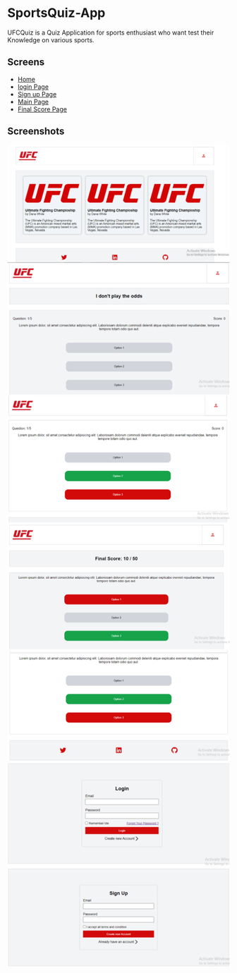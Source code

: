 # SportsQuiz-App

UFCQuiz is a Quiz Application for sports enthusiast who want test their Knowledge on various sports.
<br/>

## Screens  

+ [Home](https://ufcsportsquiz.netlify.app/screens/home)
+ [login Page](https://ufcsportsquiz.netlify.app/screens/loginpage)
+ [Sign up Page](https://ufcsportsquiz.netlify.app/screens/signuppage)
+ [Main Page](https://ufcsportsquiz.netlify.app/screens/screen2.html)
+ [Final Score Page](https://ufcsportsquiz.netlify.app/screens/screen3.html)


## Screenshots
![Home](./screenshots/Home.PNG)
![main1](./screenshots/main1.PNG)
![main2](./screenshots/main2.PNG)
![main3](./screenshots/main3.PNG)
![Final1](./screenshots/Final1.PNG)
![login](./screenshots/Login.PNG)
![signup](./screenshots/signup.PNG)
